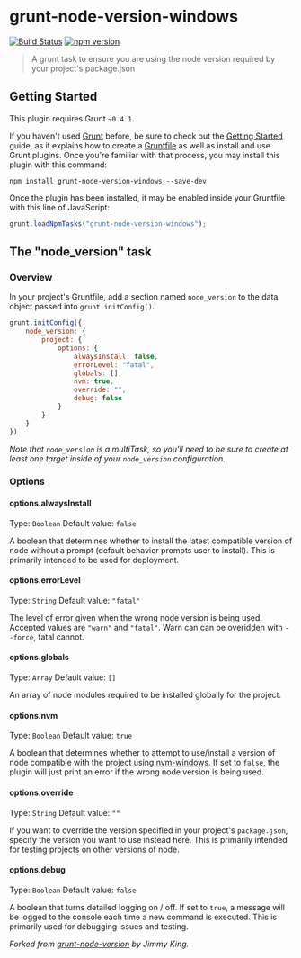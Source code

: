 # grunt-node-version-windows
[![Build Status](https://travis-ci.org/Conrad2134/grunt-node-version-windows.svg?branch=master)](https://travis-ci.org/Conrad2134/grunt-node-version-windows)
[![npm version](https://badge.fury.io/js/grunt-node-version-windows.svg)](https://badge.fury.io/js/grunt-node-version-windows)

> A grunt task to ensure you are using the node version required by your project's package.json

## Getting Started
This plugin requires Grunt `~0.4.1`.

If you haven't used [Grunt](http://gruntjs.com/) before, be sure to check out the [Getting Started](http://gruntjs.com/getting-started) guide, as it explains how to create a [Gruntfile](http://gruntjs.com/sample-gruntfile) as well as install and use Grunt plugins. Once you're familiar with that process, you may install this plugin with this command:

```shell
npm install grunt-node-version-windows --save-dev
```

Once the plugin has been installed, it may be enabled inside your Gruntfile with this line of JavaScript:

```js
grunt.loadNpmTasks("grunt-node-version-windows");
```


## The "node_version" task

### Overview
In your project's Gruntfile, add a section named `node_version` to the data object passed into `grunt.initConfig()`.

```js
grunt.initConfig({
	node_version: {
		project: {
			options: {
				alwaysInstall: false,
				errorLevel: "fatal",
				globals: [],
				nvm: true,
				override: "",
				debug: false
			}
		}
	}
})
```

*Note that `node_version` is a multiTask, so you'll need to be sure to create at least one target inside of your `node_version` configuration.*

### Options

#### options.alwaysInstall
Type: `Boolean`
Default value: `false`

A boolean that determines whether to install the latest compatible version of node without a prompt (default behavior prompts user to install). This is primarily intended to be used for deployment.

#### options.errorLevel
Type: `String`
Default value: `"fatal"`

The level of error given when the wrong node version is being used. Accepted values are `"warn"` and `"fatal"`. Warn can can be overidden with `--force`, fatal cannot.

#### options.globals
Type: `Array`
Default value: `[]`

An array of node modules required to be installed globally for the project.

#### options.nvm
Type: `Boolean`
Default value: `true`

A boolean that determines whether to attempt to use/install a version of node compatible with the project using [nvm-windows](https://github.com/coreybutler/nvm-windows). If set to `false`, the plugin will just print an error if the wrong node version is being used.

#### options.override
Type: `String`
Default value: `""`

If you want to override the version specified in your project's `package.json`, specify the version you want to use instead here. This is primarily intended for testing projects on other versions of node.

#### options.debug
Type: `Boolean`
Default value: `false`

A boolean that turns detailed logging on / off. If set to `true`, a message will be logged to the console each time a new command is executed. This is primarily used for debugging issues and testing.

*Forked from [grunt-node-version](https://github.com/jking90/grunt-node-version) by Jimmy King.*
